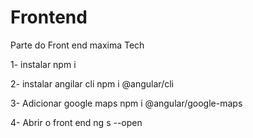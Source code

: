 # Frontend

Parte do Front end maxima Tech

1- instalar 
npm i

2- instalar angilar cli
npm i @angular/cli

3- Adicionar google maps
npm i @angular/google-maps

4- Abrir o front end 
ng s --open
